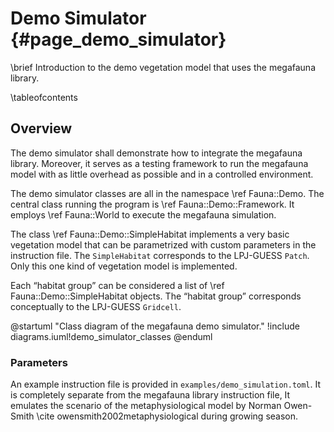 <!--
SPDX-FileCopyrightText: 2020 Wolfgang Traylor <wolfgang.traylor@senckenberg.de>

SPDX-License-Identifier: CC-BY-4.0
-->

# Demo Simulator {#page_demo_simulator}
\brief Introduction to the demo vegetation model that uses the megafauna library.

\tableofcontents

## Overview

The demo simulator shall demonstrate how to integrate the megafauna library.
Moreover, it serves as a testing framework to run the megafauna model with as little overhead as possible and in a controlled environment.

The demo simulator classes are all in the namespace \ref Fauna::Demo.
The central class running the program is \ref Fauna::Demo::Framework.
It employs \ref Fauna::World to execute the megafauna simulation.

The class \ref Fauna::Demo::SimpleHabitat implements a very basic vegetation model that can be parametrized with custom parameters in the instruction file.
The `SimpleHabitat` corresponds to the LPJ-GUESS `Patch`.
Only this one kind of vegetation model is implemented.

Each “habitat group” can be considered a list of \ref Fauna::Demo::SimpleHabitat objects.
The “habitat group” corresponds conceptually to the LPJ-GUESS `Gridcell`.

@startuml "Class diagram of the megafauna demo simulator."
	!include diagrams.iuml!demo_simulator_classes
@enduml

### Parameters

An example instruction file is provided in `examples/demo_simulation.toml`.
It is completely separate from the megafauna library instruction file,
It emulates the scenario of the metaphysiological model by Norman Owen-Smith \cite owensmith2002metaphysiological during growing season.
